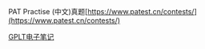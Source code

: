 PAT Practise (中文)真题[https://www.patest.cn/contests/](https://www.patest.cn/contests/)



[GPLT电子笔记](GPLT/README.md#readme)